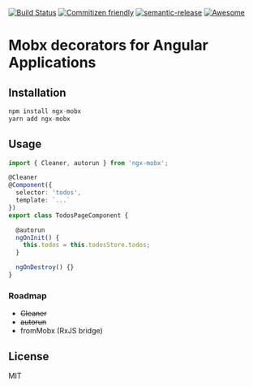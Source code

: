 [![Build Status](https://travis-ci.org/NetanelBasal/helpful-decorators.svg?branch=master)](https://travis-ci.org/NetanelBasal/ngx-mobx)
[![Commitizen friendly](https://img.shields.io/badge/commitizen-friendly-brightgreen.svg)](http://commitizen.github.io/cz-cli/)
[![semantic-release](https://img.shields.io/badge/%20%20%F0%9F%93%A6%F0%9F%9A%80-semantic--release-e10079.svg?style=flat-square)](https://github.com/semantic-release/semantic-release)
[![Awesome](https://cdn.rawgit.com/sindresorhus/awesome/d7305f38d29fed78fa85652e3a63e154dd8e8829/media/badge.svg)](https://github.com/sindresorhus/awesome)

# Mobx decorators for Angular Applications

## Installation
```js
npm install ngx-mobx
yarn add ngx-mobx
```

## Usage

```ts
import { Cleaner, autorun } from 'ngx-mobx';

@Cleaner
@Component({
  selector: 'todos',
  template: `...`
})
export class TodosPageComponent {

  @autorun
  ngOnInit() {
    this.todos = this.todosStore.todos;
  }

  ngOnDestroy() {}
}
```

### Roadmap

 - ~~Cleaner~~
 - ~~autorun~~
 - fromMobx (RxJS bridge)

 
License
----

MIT